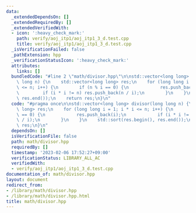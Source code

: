 ```yaml
---
data:
  _extendedDependsOn: []
  _extendedRequiredBy: []
  _extendedVerifiedWith:
  - icon: ':heavy_check_mark:'
    path: verify/aoj_itp1/aoj_itp1_3_d.test.cpp
    title: verify/aoj_itp1/aoj_itp1_3_d.test.cpp
  _isVerificationFailed: false
  _pathExtension: hpp
  _verificationStatusIcon: ':heavy_check_mark:'
  attributes:
    links: []
  bundledCode: "#line 2 \"math/divisor.hpp\"\n\nstd::vector<long long> divisor(long\
    \ long n) {\n    std::vector<long long> res;\n    for (long long i = 1; i * i\
    \ <= n; i++) {\n        if (n % i == 0) {\n            res.push_back(i);\n   \
    \         if (i * i != n) res.push_back(n / i);\n        }\n    }\n    std::sort(res.begin(),\
    \ res.end());\n    return res;\n}\n"
  code: "#pragma once\n\nstd::vector<long long> divisor(long long n) {\n    std::vector<long\
    \ long> res;\n    for (long long i = 1; i * i <= n; i++) {\n        if (n % i\
    \ == 0) {\n            res.push_back(i);\n            if (i * i != n) res.push_back(n\
    \ / i);\n        }\n    }\n    std::sort(res.begin(), res.end());\n    return\
    \ res;\n}\n"
  dependsOn: []
  isVerificationFile: false
  path: math/divisor.hpp
  requiredBy: []
  timestamp: '2023-02-06 17:52:27+09:00'
  verificationStatus: LIBRARY_ALL_AC
  verifiedWith:
  - verify/aoj_itp1/aoj_itp1_3_d.test.cpp
documentation_of: math/divisor.hpp
layout: document
redirect_from:
- /library/math/divisor.hpp
- /library/math/divisor.hpp.html
title: math/divisor.hpp
---
```

